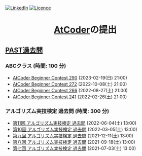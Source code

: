 <a name="readme-top"></a>

[![LinkedIn][linkedin-shield]][linkedin-url] [![Licence](https://img.shields.io/github/license/Ileriayo/markdown-badges?style=for-the-badge)](./LICENSE)

<!-- PROJECT TITLE -->
<div align="center">
<h1 align="center"><a href="https://atcoder.jp/?lang=ja">AtCoder</a>の提出</h1>
</div>

## [PAST過去問](https://atcoder.jp/contests/archive?ratedType=0&category=50&keyword=)

### ABCクラス (時間: 100 分)
- [AtCoder Beginner Contest 290](https://atcoder.jp/contests/abc290) (2023-02-19(日) 21:00)
- [AtCoder Beginner Contest 272](https://atcoder.jp/contests/abc272) (2022-10-08(土) 21:00)
- [AtCoder Beginner Contest 266](https://atcoder.jp/contests/abc266) (2022-08-27(土) 21:00)
- [AtCoder Beginner Contest 241](https://atcoder.jp/contests/abc241) (2022-02-26(土) 21:00)

### アルゴリズム実技検定 過去問 (時間: 300 分)
- [第11回 アルゴリズム実技検定 過去問](https://atcoder.jp/contests/past202206-open) (2022-06-04(土) 13:00)
- [第10回 アルゴリズム実技検定 過去問](https://atcoder.jp/contests/past202203-open) (2022-03-05(土) 13:00)
- [第九回 アルゴリズム実技検定 過去問](https://atcoder.jp/contests/past202112-open) (2021-12-11(土) 13:00)
- [第八回 アルゴリズム実技検定 過去問](https://atcoder.jp/contests/past202109-open) (2021-09-18(土) 13:00)
- [第七回 アルゴリズム実技検定 過去問](https://atcoder.jp/contests/past202107-open) (2021-07-03(土) 13:00)

<!-- MARKDOWN LINKS & IMAGES -->
<!-- https://www.markdownguide.org/basic-syntax/#reference-style-links -->
[linkedin-shield]: https://img.shields.io/badge/-LinkedIn-black.svg?style=for-the-badge&logo=linkedin&colorB=555
[linkedin-url]: https://www.linkedin.com/in/colin-z/
